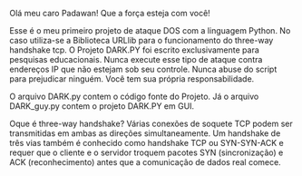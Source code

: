 Olá meu caro Padawan! Que a força esteja com você!

Esse é o meu primeiro projeto de ataque DOS com a linguagem Python.
No caso utiliza-se a Biblioteca URLlib para o funcionamento do three-way handshake tcp.
O Projeto DARK.PY foi escrito exclusivamente para pesquisas educacionais.
Nunca execute esse tipo de ataque contra endereços IP que não estejam sob seu controle. 
Nunca abuse do script para prejudicar ninguém. Você tem sua própria responsabilidade.

O arquivo DARK.py contem o código fonte do Projeto.
Já o arquivo DARK_guy.py contem o projeto DARK.PY em GUI.

Oque é three-way handshake?
Várias conexões de soquete TCP podem ser transmitidas em ambas as direções simultaneamente.
Um handshake de três vias também é conhecido como handshake TCP ou SYN-SYN-ACK e requer que o cliente e o servidor troquem pacotes SYN (sincronização) 
e ACK (reconhecimento) antes que a comunicação de dados real comece.
